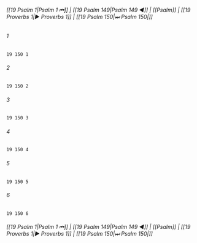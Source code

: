 
###### [[19 Psalm 1|Psalm 1 ⏮]] | [[19 Psalm 149|Psalm 149 ◀]] | [[Psalm]] | [[19 Proverbs 1|▶ Proverbs 1]] | [[19 Psalm 150|⏭ Psalm 150|]]

###### 1
``` verse
19 150 1 
```
###### 2
``` verse
19 150 2 
```
###### 3
``` verse
19 150 3 
```
###### 4
``` verse
19 150 4 
```
###### 5
``` verse
19 150 5 
```
###### 6
``` verse
19 150 6 
```

###### [[19 Psalm 1|Psalm 1 ⏮]] | [[19 Psalm 149|Psalm 149 ◀]] | [[Psalm]] | [[19 Proverbs 1|▶ Proverbs 1]] | [[19 Psalm 150|⏭ Psalm 150|]]

